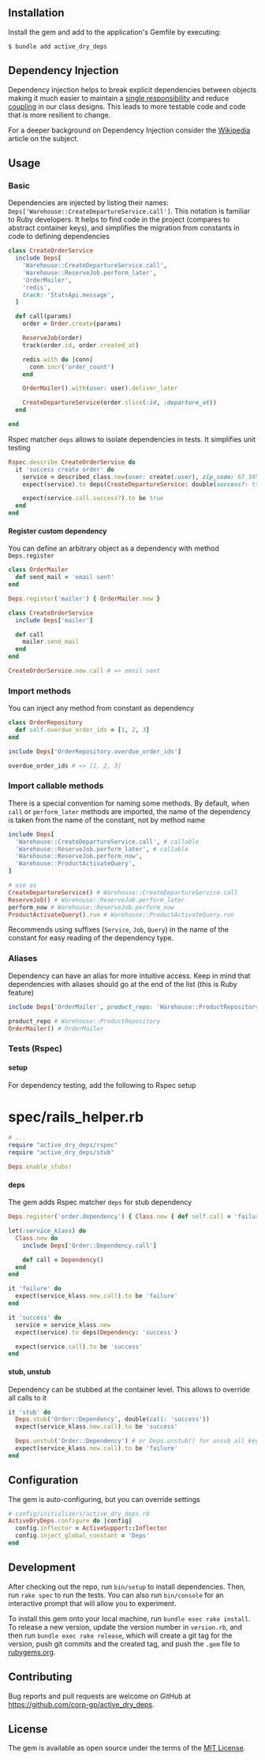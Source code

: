 ## Installation

Install the gem and add to the application's Gemfile by executing:

    $ bundle add active_dry_deps

## Dependency Injection

Dependency injection helps to break explicit dependencies between objects making
it much easier to maintain a [single
responsibility](https://en.wikipedia.org/wiki/Single_responsibility_principle)
and reduce [coupling](https://en.wikipedia.org/wiki/Coupling_(computer_programming))
in our class designs. This leads to more testable code and code that is more
resilient to change.

For a deeper background on Dependency Injection consider the
[Wikipedia](https://en.wikipedia.org/wiki/Dependency_injection) article on the
subject.

## Usage

### Basic
Dependencies are injected by listing their names: `Deps['Warehouse::CreateDepartureService.call']`. This notation is familiar to Ruby developers. It helps to find code in the project (compares to abstract container keys), and simplifies the migration from constants in code to defining dependencies

```ruby
class CreateOrderService
  include Deps[
    'Warehouse::CreateDepartureService.call',
    'Warehouse::ReserveJob.perform_later',
    'OrderMailer',
    'redis',
    track: 'StatsApi.message',
  ]

  def call(params)
    order = Order.create(params)

    ReserveJob(order)
    track(order.id, order.created_at)

    redis.with do |conn|
      conn.incr('order_count')
    end

    OrderMailer().with(user: user).deliver_later

    CreateDepartureService(order.slice(:id, :departure_at))
  end

end
```

Rspec matcher `deps` allows to isolate dependencies in tests. It simplifies unit testing

```ruby
Rspec.describe CreateOrderService do
  it 'success create order' do
    service = described_class.new(user: create(:user), zip_code: 67_345)
    expect(service).to deps(CreateDepartureService: double(success?: true), ReserveJob: spy, track: spy)

    expect(service.call.success?).to be true
  end
end

```

#### Register custom dependency
You can define an arbitrary object as a dependency with method `Deps.register`

```ruby
class OrderMailer
  def send_mail = 'email sent'
end

Deps.register('mailer') { OrderMailer.new }

class CreateOrderService
  include Deps['mailer']

  def call
    mailer.send_mail
  end
end

CreateOrderService.new.call # => email sent
```

### Import methods
You can inject any method from constant as dependency

```ruby
class OrderRepository
  def self.overdue_order_ids = [1, 2, 3]
end

include Deps['OrderRepository.overdue_order_ids']

overdue_order_ids # => [1, 2, 3]
```

### Import callable methods
There is a special convention for naming some methods. By default, when `call` or `perform_later` methods are imported, the name of the dependency is taken from the name of the constant, not by method name

```ruby
include Deps[
  'Warehouse::CreateDepartureService.call', # callable
  'Warehouse::ReserveJob.perform_later', # callable
  'Warehouse::ReserveJob.perform_now',
  'Warehouse::ProductActivateQuery',
]

# use as
CreateDepartureService() # Warehouse::CreateDepartureService.call
ReserveJob() # Warehouse::ReserveJob.perform_later
perform_now # Warehouse::ReserveJob.perform_now
ProductActivateQuery().run # Warehouse::ProductActivateQuery.run
```

Recommends using suffixes (`Service`, `Job`, `Query`) in the name of the constant for easy reading of the dependency type.

### Aliases
Dependency can have an alias for more intuitive access. Keep in mind that dependencies with aliases should go at the end of the list (this is Ruby feature)

```ruby
include Deps['OrderMailer', product_repo: 'Warehouse::ProductRepository']

product_repo # Warehouse::ProductRepository
OrderMailer() # OrderMailer
```

### Tests (Rspec)

#### setup
For dependency testing, add the following to Rspec setup

# spec/rails_helper.rb
```ruby
# ...
require "active_dry_deps/rspec"
require "active_dry_deps/stub"

Deps.enable_stubs!
```

#### deps
The gem adds Rspec matcher `deps` for stub dependency

```ruby
Deps.register('order.dependency') { Class.new { def self.call = 'failure' } }

let(:service_klass) do
  Class.new do
    include Deps['Order::Dependency.call']

    def call = Dependency()
  end
end

it 'failure' do
  expect(service_klass.new.call).to be 'failure'
end

it 'success' do
  service = service_klass.new
  expect(service).to deps(Dependency: 'success')

  expect(service.call).to be 'success'
end
```

#### stub, unstub
Dependency can be stubbed at the container level. This allows to override all calls to it

```ruby
it 'stub' do
  Deps.stub('Order::Dependency', double(call: 'success'))
  expect(service_klass.new.call).to be 'success'

  Deps.unstub('Order::Dependency') # or Deps.unstub() for unsub all keys
  expect(service_klass.new.call).to be 'failure'
end
```

## Configuration
The gem is auto-configuring, but you can override settings

```ruby
# config/initializers/active_dry_deps.rb
ActiveDryDeps.configure do |config|
  config.inflector = ActiveSupport::Inflector
  config.inject_global_constant = 'Deps'
end
```

## Development

After checking out the repo, run `bin/setup` to install dependencies. Then, run `rake spec` to run the tests. You can also run `bin/console` for an interactive prompt that will allow you to experiment.

To install this gem onto your local machine, run `bundle exec rake install`. To release a new version, update the version number in `version.rb`, and then run `bundle exec rake release`, which will create a git tag for the version, push git commits and the created tag, and push the `.gem` file to [rubygems.org](https://rubygems.org).

## Contributing

Bug reports and pull requests are welcome on GitHub at https://github.com/corp-gp/active_dry_deps.

## License

The gem is available as open source under the terms of the [MIT License](https://opensource.org/licenses/MIT).
